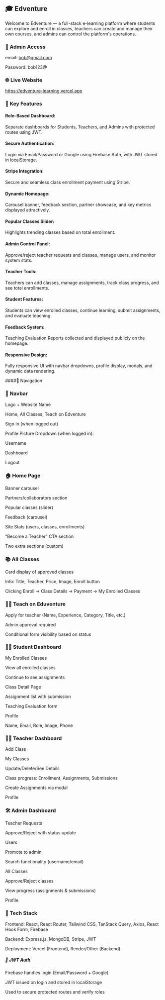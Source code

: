 ## 🎓 Edventure
Welcome to Edventure — a full-stack e-learning platform where students can explore and enroll in classes, teachers can create and manage their own courses, and admins can control the platform's operations.

### 🔐 Admin Access
email: bob@gmail.com

Password: bob123@


### 🌐 Live Website
https://edventure-learning.vercel.app

### 🌟 Key Features
#### Role-Based Dashboard: 
Separate dashboards for Students, Teachers, and Admins with protected routes using JWT.

#### Secure Authentication:  
Login via Email/Password or Google using Firebase Auth, with JWT stored in localStorage.

#### Stripe Integration: 
Secure and seamless class enrollment payment using Stripe.

#### Dynamic Homepage: 
Carousel banner, feedback section, partner showcase, and key metrics displayed attractively.

#### Popular Classes Slider: 
Highlights trending classes based on total enrollment.

#### Admin Control Panel: 
Approve/reject teacher requests and classes, manage users, and monitor system stats.

#### Teacher Tools: 
Teachers can add classes, manage assignments, track class progress, and see total enrollments.

#### Student Features: 
Students can view enrolled classes, continue learning, submit assignments, and evaluate teaching.

#### Feedback System: 
Teaching Evaluation Reports collected and displayed publicly on the homepage.

#### Responsive Design:
Fully responsive UI with navbar dropdowns, profile display, modals, and dynamic data rendering.

####🧭 Navigation
### 🔼 Navbar
Logo + Website Name

Home, All Classes, Teach on Edventure

Sign In (when logged out)

Profile Picture Dropdown (when logged in):

Username

Dashboard

Logout

### 🏠 Home Page
Banner carousel

Partners/collaborators section

Popular classes (slider)

Feedback (carousel)

Site Stats (users, classes, enrollments)

“Become a Teacher” CTA section

Two extra sections (custom)

### 📚 All Classes
Card display of approved classes

Info: Title, Teacher, Price, Image, Enroll button

Clicking Enroll → Class Details → Payment → My Enrolled Classes

### 🧑‍🏫 Teach on Eduventure
Apply for teacher (Name, Experience, Category, Title, etc.)

Admin approval required

Conditional form visibility based on status

### 🧑‍🎓 Student Dashboard
My Enrolled Classes

View all enrolled classes

Continue to see assignments

Class Detail Page

Assignment list with submission

Teaching Evaluation form

Profile

Name, Email, Role, Image, Phone

### 👩‍🏫 Teacher Dashboard
Add Class

My Classes

Update/Delete/See Details

Class progress: Enrollment, Assignments, Submissions

Create Assignments via modal

Profile

### 🛠 Admin Dashboard
Teacher Requests

Approve/Reject with status update

Users

Promote to admin

Search functionality (username/email)

All Classes

Approve/Reject classes

View progress (assignments & submissions)

Profile

### 🧩 Tech Stack
Frontend: React, React Router, Tailwind CSS, TanStack Query, Axios, React Hook Form, Firebase

Backend: Express.js, MongoDB, Stripe, JWT

Deployment: Vercel (Frontend), Render/Other (Backend)

##### 🔐 JWT Auth
Firebase handles login (Email/Password + Google)

JWT issued on login and stored in localStorage

Used to secure protected routes and verify roles
